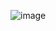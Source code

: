 ![image](https://github.com/NadivNN/010_ViewModel/assets/115075880/b4f26aad-16fc-481f-a4ac-290a0d5d6b2a)

